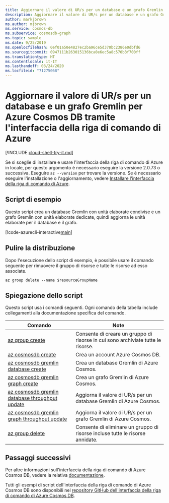 ```yaml
---
title: Aggiornare il valore di UR/s per un database e un grafo Gremlin per Azure Cosmos DB
description: Aggiornare il valore di UR/s per un database e un grafo Gremlin per Azure Cosmos DB
author: markjbrown
ms.author: mjbrown
ms.service: cosmos-db
ms.subservice: cosmosdb-graph
ms.topic: sample
ms.date: 9/25/2019
ms.openlocfilehash: 0ef01a50e4827ec2ba96ce5d370bc2386e0dbfd6
ms.sourcegitcommit: 0947111b263015136bca0e6ec5a8c570b3f700ff
ms.translationtype: HT
ms.contentlocale: it-IT
ms.lasthandoff: 03/24/2020
ms.locfileid: "71275068"
---
```

# <a name="update-rus-for-a-gremlin-database-and-graph-for-azure-cosmos-db-using-azure-cli"></a>Aggiornare il valore di UR/s per un database e un grafo Gremlin per Azure Cosmos DB tramite l'interfaccia della riga di comando di Azure

[!INCLUDE [cloud-shell-try-it.md](../../../../../includes/cloud-shell-try-it.md)]

Se si sceglie di installare e usare l'interfaccia della riga di comando di Azure in locale, per questo argomento è necessario eseguire la versione 2.0.73 o successiva. Eseguire `az --version` per trovare la versione. Se è necessario eseguire l'installazione o l'aggiornamento, vedere [Installare l'interfaccia della riga di comando di Azure](/cli/azure/install-azure-cli).

## <a name="sample-script"></a>Script di esempio

Questo script crea un database Gremlin con unità elaborate condivise e un grafo Gremlin con unità elaborate dedicate, quindi aggiorna le unità elaborate per il database e il grafo.

[!code-azurecli-interactive[main](../../../../../cli_scripts/cosmosdb/gremlin/throughput.sh "Update RU/s for a Gremlin database and graph.")]

## <a name="clean-up-deployment"></a>Pulire la distribuzione

Dopo l'esecuzione dello script di esempio, è possibile usare il comando seguente per rimuovere il gruppo di risorse e tutte le risorse ad esso associate.

```azurecli-interactive
az group delete --name $resourceGroupName
```

## <a name="script-explanation"></a>Spiegazione dello script

Questo script usa i comandi seguenti. Ogni comando della tabella include collegamenti alla documentazione specifica del comando.

| Comando | Note |
|---|---|
| [az group create](/cli/azure/group#az-group-create) | Consente di creare un gruppo di risorse in cui sono archiviate tutte le risorse. |
| [az cosmosdb create](/cli/azure/cosmosdb#az-cosmosdb-create) | Crea un account Azure Cosmos DB. |
| [az cosmosdb gremlin database create](/cli/azure/cosmosdb/gremlin/database#az-cosmosdb-gremlin-database-create) | Crea un database Gremlin di Azure Cosmos. |
| [az cosmosdb gremlin graph create](/cli/azure/cosmosdb/gremlin/graph#az-cosmosdb-gremlin-graph-create) | Crea un grafo Gremlin di Azure Cosmos. |
| [az cosmosdb gremlin database throughput update](/cli/azure/cosmosdb/gremlin/database/throughput#az-cosmosdb-gremlin-database-throughput-update) | Aggiorna il valore di UR/s per un database Gremlin di Azure Cosmos. |
| [az cosmosdb gremlin graph throughput update](/cli/azure/cosmosdb/gremlin/graph/throughput#az-cosmosdb-gremlin-graph-throughput-update) | Aggiorna il valore di UR/s per un grafo Gremlin di Azure Cosmos. |
| [az group delete](/cli/azure/resource#az-resource-delete) | Consente di eliminare un gruppo di risorse incluse tutte le risorse annidate. |

## <a name="next-steps"></a>Passaggi successivi

Per altre informazioni sull'interfaccia della riga di comando di Azure Cosmos DB, vedere la relativa [documentazione](/cli/azure/cosmosdb).

Tutti gli esempi di script dell'interfaccia della riga di comando di Azure Cosmos DB sono disponibili nel [repository GitHub dell'interfaccia della riga di comando di Azure Cosmos DB](https://github.com/Azure-Samples/azure-cli-samples/tree/master/cosmosdb).
